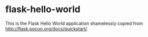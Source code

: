 flask-hello-world
=================

This is the Flask Hello World application shamelessly copied from http://flask.pocoo.org/docs/quickstart/.
